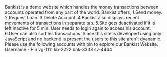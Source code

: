 Bankist is a demo website which handles the money transactions between accounts operated from any part of the world.
Bankist offers,
1.Send money.
2.Request Loan.
3.Delete Account.
4.Bankist also displays recent movements of transactions in separate tab.
5.Site gets deactivated if it is left inactive for 5 min. User needs to login again to access his account.
6.User can also sort his transactions.
Since this site is developed using only JavaScript and no backend is present the users to this site aren't dyanamic. Please use the following accounts with pin to explore our Bankist Website. 
Username - Pin 
vg-1111 
kb-2222 
bnk-3333 
sv-4444
